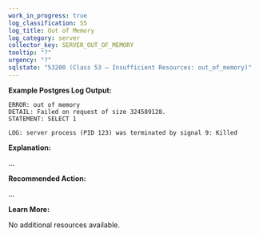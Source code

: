 ```yaml
---
work_in_progress: true
log_classification: S5
log_title: Out of Memory
log_category: server
collector_key: SERVER_OUT_OF_MEMORY
tooltip: "?"
urgency: "?"
sqlstate: "53200 (Class 53 — Insufficient Resources: out_of_memory)"
---
```


**Example Postgres Log Output:**

```
ERROR: out of memory
DETAIL: Failed on request of size 324589128.
STATEMENT: SELECT 1
```

```
LOG: server process (PID 123) was terminated by signal 9: Killed
```

**Explanation:**

...

**Recommended Action:**

...

**Learn More:**

No additional resources available.

